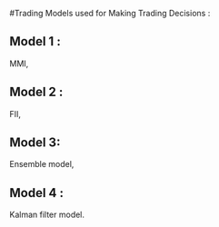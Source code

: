 #Trading Models used for Making Trading Decisions :
## Model 1 :
MMI,
## Model 2 :
FII,
## Model 3: 
Ensemble model, 
## Model 4 :
Kalman filter model.
